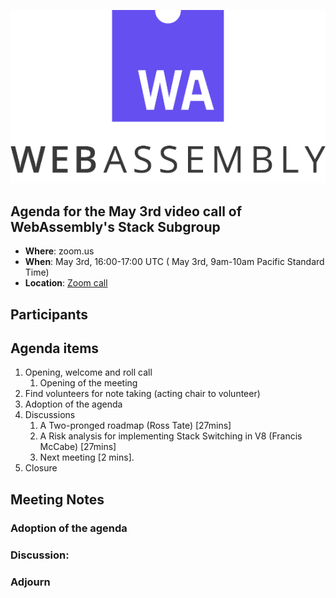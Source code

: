 ![WebAssembly logo](/images/WebAssembly.png)

## Agenda for the May 3rd video call of WebAssembly's Stack Subgroup

- **Where**: zoom.us
- **When**:  May 3rd, 16:00-17:00 UTC ( May 3rd, 9am-10am Pacific Standard Time)
- **Location**: [Zoom call](https://zoom.us/j/91846860726?pwd=NVVNVmpvRVVFQkZTVzZ1dTFEcXgrdz09)


## Participants


## Agenda items

1. Opening, welcome and roll call
    1. Opening of the meeting
1. Find volunteers for note taking (acting chair to volunteer)
1. Adoption of the agenda
1. Discussions
   1. A Two-pronged roadmap (Ross Tate) [27mins]
   2. A Risk analysis for implementing Stack Switching in V8 (Francis McCabe) [27mins]
   3. Next meeting [2 mins].
1. Closure

## Meeting Notes

### Adoption of the agenda

### Discussion:

### Adjourn
